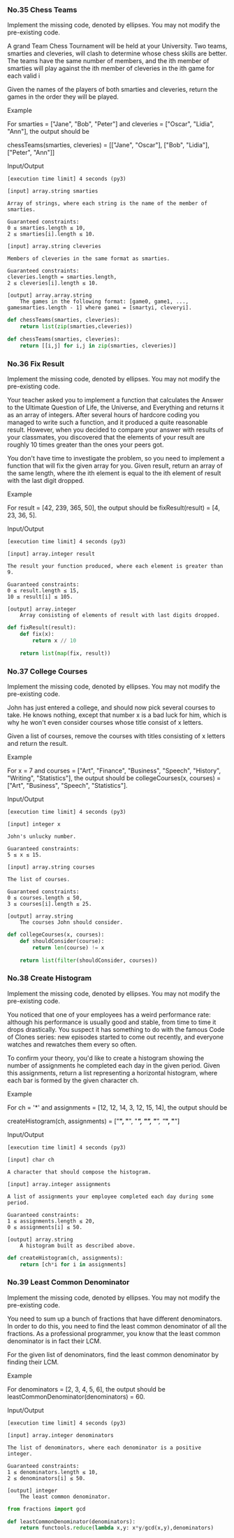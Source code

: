 ### No.35 Chess Teams
Implement the missing code, denoted by ellipses. You may not modify the pre-existing code.

A grand Team Chess Tournament will be held at your University. Two teams, smarties and cleveries, will clash to determine whose chess skills are better. The teams have the same number of members, and the ith member of smarties will play against the ith member of cleveries in the ith game for each valid i

Given the names of the players of both smarties and cleveries, return the games in the order they will be played.

Example

For smarties = ["Jane", "Bob", "Peter"] and
cleveries = ["Oscar", "Lidia", "Ann"], the output should be

chessTeams(smarties, cleveries) = [["Jane",  "Oscar"],
                                   ["Bob",   "Lidia"],
                                   ["Peter", "Ann"]]

Input/Output

    [execution time limit] 4 seconds (py3)

    [input] array.string smarties

    Array of strings, where each string is the name of the member of smarties.

    Guaranteed constraints:
    0 ≤ smarties.length ≤ 10,
    2 ≤ smarties[i].length ≤ 10.

    [input] array.string cleveries

    Members of cleveries in the same format as smarties.

    Guaranteed constraints:
    cleveries.length = smarties.length,
    2 ≤ cleveries[i].length ≤ 10.

    [output] array.array.string
        The games in the following format: [game0, game1, ..., gamesmarties.length - 1] where gamei = [smartyi, cleveryi].
```python
def chessTeams(smarties, cleveries):
    return list(zip(smarties,cleveries))
```
```python
def chessTeams(smarties, cleveries):
    return [[i,j] for i,j in zip(smarties, cleveries)]
```
### No.36 Fix Result
Implement the missing code, denoted by ellipses. You may not modify the pre-existing code.

Your teacher asked you to implement a function that calculates the Answer to the Ultimate Question of Life, the Universe, and Everything and returns it as an array of integers. After several hours of hardcore coding you managed to write such a function, and it produced a quite reasonable result. However, when you decided to compare your answer with results of your classmates, you discovered that the elements of your result are roughly 10 times greater than the ones your peers got.

You don't have time to investigate the problem, so you need to implement a function that will fix the given array for you. Given result, return an array of the same length, where the ith element is equal to the ith element of result with the last digit dropped.

Example

For result = [42, 239, 365, 50], the output should be
fixResult(result) = [4, 23, 36, 5].

Input/Output

    [execution time limit] 4 seconds (py3)

    [input] array.integer result

    The result your function produced, where each element is greater than 9.

    Guaranteed constraints:
    0 ≤ result.length ≤ 15,
    10 ≤ result[i] ≤ 105.

    [output] array.integer
        Array consisting of elements of result with last digits dropped.
```python
def fixResult(result):
    def fix(x):
        return x // 10

    return list(map(fix, result))
```
### No.37 College Courses
Implement the missing code, denoted by ellipses. You may not modify the pre-existing code.

John has just entered a college, and should now pick several courses to take. He knows nothing, except that number x is a bad luck for him, which is why he won't even consider courses whose title consist of x letters.

Given a list of courses, remove the courses with titles consisting of x letters and return the result.

Example

For x = 7 and
courses = ["Art", "Finance", "Business", "Speech", "History", "Writing", "Statistics"],
the output should be
collegeCourses(x, courses) = ["Art", "Business", "Speech", "Statistics"].

Input/Output

    [execution time limit] 4 seconds (py3)

    [input] integer x

    John's unlucky number.

    Guaranteed constraints:
    5 ≤ x ≤ 15.

    [input] array.string courses

    The list of courses.

    Guaranteed constraints:
    0 ≤ courses.length ≤ 50,
    3 ≤ courses[i].length ≤ 25.

    [output] array.string
        The courses John should consider.
```python
def collegeCourses(x, courses):
    def shouldConsider(course):
        return len(course) != x

    return list(filter(shouldConsider, courses))
```
### No.38 Create Histogram
Implement the missing code, denoted by ellipses. You may not modify the pre-existing code.

You noticed that one of your employees has a weird performance rate: although his performance is usually good and stable, from time to time it drops drastically. You suspect it has something to do with the famous Code of Clones series: new episodes started to come out recently, and everyone watches and rewatches them every so often.

To confirm your theory, you'd like to create a histogram showing the number of assignments he completed each day in the given period. Given this assignments, return a list representing a horizontal histogram, where each bar is formed by the given character ch.

Example

For ch = '*' and assignments = [12, 12, 14, 3, 12, 15, 14],
the output should be

createHistogram(ch, assignments) = ["************",
                                    "************",
                                    "**************",
                                    "***",
                                    "************",
                                    "***************",
                                    "**************"]

Input/Output

    [execution time limit] 4 seconds (py3)

    [input] char ch

    A character that should compose the histogram.

    [input] array.integer assignments

    A list of assignments your employee completed each day during some period.

    Guaranteed constraints:
    1 ≤ assignments.length ≤ 20,
    0 ≤ assignments[i] ≤ 50.

    [output] array.string
        A histogram built as described above.
```python
def createHistogram(ch, assignments):
    return [ch*i for i in assignments]
```
### No.39 Least Common Denominator
Implement the missing code, denoted by ellipses. You may not modify the pre-existing code.

You need to sum up a bunch of fractions that have different denominators. In order to do this, you need to find the least common denominator of all the fractions. As a professional programmer, you know that the least common denominator is in fact their LCM.

For the given list of denominators, find the least common denominator by finding their LCM.

Example

For denominators = [2, 3, 4, 5, 6], the output should be
leastCommonDenominator(denominators) = 60.

Input/Output

    [execution time limit] 4 seconds (py3)

    [input] array.integer denominators

    The list of denominators, where each denominator is a positive integer.

    Guaranteed constraints:
    1 ≤ denominators.length ≤ 10,
    2 ≤ denominators[i] ≤ 50.

    [output] integer
        The least common denominator.
```python
from fractions import gcd

def leastCommonDenominator(denominators):
    return functools.reduce(lambda x,y: x*y/gcd(x,y),denominators)
```
